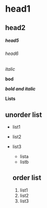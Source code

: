 # head1
## head2
##### head5
###### head6


*italic*

**bod**

***bold and italic***

**Lists**
## unorder list

* list1
* list2
* list3
   * lista
   * listb
   
   ## order list
   
   1. list1
   2. list2
   3. list3
